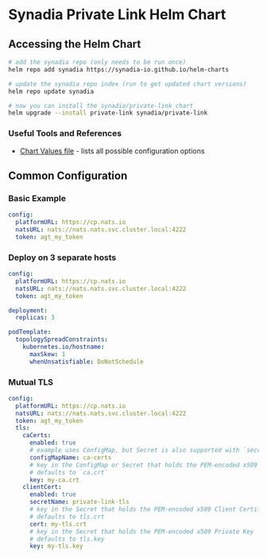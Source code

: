 # Synadia Private Link Helm Chart

## Accessing the Helm Chart

```bash
# add the synadia repo (only needs to be run once)
helm repo add synadia https://synadia-io.github.io/helm-charts

# update the synadia repo index (run to get updated chart versions)
helm repo update synadia

# now you can install the synadia/private-link chart
helm upgrade --install private-link synadia/private-link
```

### Useful Tools and References

- [Chart Values file](https://github.com/synadia-io/helm-charts/blob/main/charts/private-link/values.yaml) - lists all possible configuration options

## Common Configuration

### Basic Example

```yaml
config:
  platformURL: https://cp.nats.io
  natsURL: nats://nats.nats.svc.cluster.local:4222
  token: agt_my_token
```

### Deploy on 3 separate hosts

```yaml
config:
  platformURL: https://cp.nats.io
  natsURL: nats://nats.nats.svc.cluster.local:4222
  token: agt_my_token

deployment:
  replicas: 3

podTemplate:
  topologySpreadConstraints:
    kubernetes.io/hostname:
      maxSkew: 1
      whenUnsatisfiable: DoNotSchedule
```

### Mutual TLS

```yaml
config:
  platformURL: https://cp.nats.io
  natsURL: nats://nats.nats.svc.cluster.local:4222
  token: agt_my_token
  tls:
    caCerts:
      enabled: true
      # example uses ConfigMap, but Secret is also supported with `secretName`
      configMapName: ca-certs
      # key in the ConfigMap or Secret that holds the PEM-encoded x509 CA Certificate list
      # defaults to `ca.crt`
      key: my-ca.crt
    clientCert:
      enabled: true
      secretName: private-link-tls
      # key in the Secret that holds the PEM-encoded x509 Client Certificate
      # defaults to tls.crt
      cert: my-tls.crt
      # key in the Secret that holds the PEM-encoded x509 Private Key
      # defaults to tls.key
      key: my-tls.key
```
